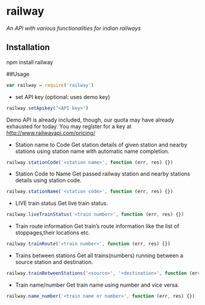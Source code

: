 # railway

*An API with various functionalities for indian railways*

## Installation

npm install railway

##Usage

```js
var railway = require('railway')
```

- set API key (optional: uses demo key)

```js
railway.setApikey('<API key>')
```
Demo API is already included, though, our quota may have already exhausted for today.
You may register for a key at http://www.railwayapi.com/pricing/

- Station name to Code
Get station details of given station and nearby stations using station name with automatic name completion.

```js
railway.stationCode('<station name>', function (err, res) {})
```

- Station Code to Name
Get passed railway station and nearby stations details using station code.

```js
railway.stationName('<station code>', function (err, res) {})
```

- LIVE train status
Get live train status.

```js
railway.liveTrainStatus('<train number>', function (err, res) {})
```

- Train route information
Get train’s route information like the list of stoppages,their locations etc.

```js
railway.trainRoute('<train number>', function (err, res) {})
```

- Trains between stations
Get all trains(numbers) running between a source station and destination.

```js
railway.trainBetweenStations('<source>', '<destination>', function (err, res) {})
```

- Train name/number
Get train name using number and vice versa.

```js
railway.name_number('<train name or number>', function (err, res) {})
```